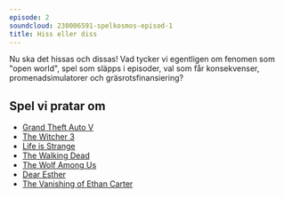 ```yaml
---
episode: 2
soundcloud: 230006591-spelkosmos-episod-1
title: Hiss eller diss
---
```


Nu ska det hissas och dissas! Vad tycker vi egentligen om fenomen som "open world", spel som släpps i episoder, val som får konsekvenser, promenadsimulatorer och gräsrotsfinansiering?

## Spel vi pratar om

* [Grand Theft Auto V](https://en.wikipedia.org/wiki/Grand_Theft_Auto_V)
* [The Witcher 3](https://en.wikipedia.org/wiki/The_Witcher_3:_Wild_Hunt)
* [Life is Strange](https://en.wikipedia.org/wiki/Life_Is_Strange)
* [The Walking Dead](https://en.wikipedia.org/wiki/The_Walking_Dead_(video_game_series))
* [The Wolf Among Us](https://en.wikipedia.org/wiki/The_Wolf_Among_Us)
* [Dear Esther](https://en.wikipedia.org/wiki/Dear_Esther)
* [The Vanishing of Ethan Carter](https://en.wikipedia.org/wiki/The_Vanishing_of_Ethan_Carter)
